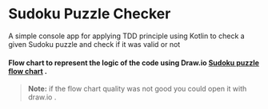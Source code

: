 # Sudoku Puzzle Checker 
A simple console app for applying TDD principle using Kotlin to check a given Sudoku puzzle and check if it was valid or not 

#### Flow chart to represent the logic of the code using Draw.io  [Sudoku puzzle flow chart](https://drive.google.com/file/d/1yf2HhDPOfxHyhaGiFcrkavNbMQ5gSNLz/view?usp=sharing) .
> **Note:** if the flow chart quality was not good you could open it with draw.io .